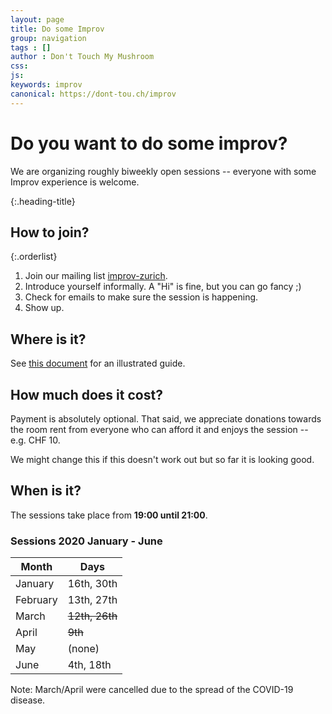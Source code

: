 ```yaml
---
layout: page
title: Do some Improv
group: navigation
tags : []
author : Don't Touch My Mushroom
css:
js:
keywords: improv
canonical: https://dont-tou.ch/improv
---
```


# Do you want to do some improv?

We are organizing roughly biweekly open sessions -- everyone with some Improv
experience is welcome.

{:.heading-title}
## How to join?

{:.orderlist}
1. Join our mailing list
  [improv-zurich](https://groups.google.com/forum/#!forum/improv-zurich/join).
1. Introduce yourself informally. A "Hi" is fine, but you can go fancy ;)
1. Check for emails to make sure the session is happening.
1. Show up.

## Where is it?

See [this
document](https://docs.google.com/document/d/1TjFeCMlUWh2jRm9GhoPKZgfebrwNkwBnoqoO1Poz_W8/edit?usp=sharing)
for an illustrated guide.

## How much does it cost?

Payment is absolutely optional. That said, we appreciate
donations towards the room rent from everyone who can afford it and enjoys the
session -- e.g. CHF 10.

We might change this if this doesn't work out but so far it is looking good.

## When is it?

The sessions take place from **19:00 until 21:00**.

### Sessions 2020 January - June

| Month   | Days   |
|---------|--------|
|January   |16th, 30th |
|February  |13th, 27th |
|March 	  |~~12th, 26th~~ |
|April 	  |~~9th~~ |
|May 	  | (none) |
|June	  |4th, 18th |

Note: March/April were cancelled due to the spread of the COVID-19 disease.